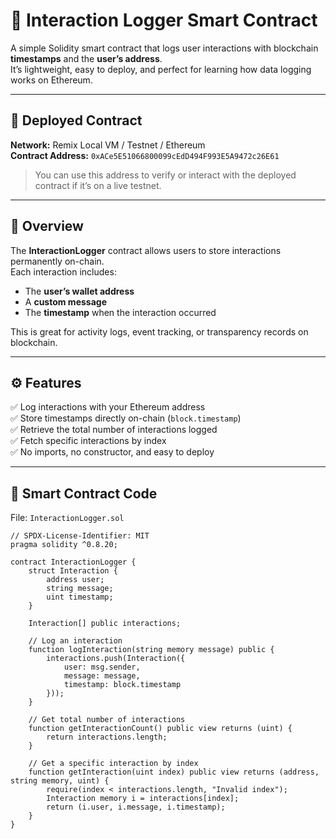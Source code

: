 # 🧾 Interaction Logger Smart Contract

A simple Solidity smart contract that logs user interactions with blockchain **timestamps** and the **user’s address**.  
It’s lightweight, easy to deploy, and perfect for learning how data logging works on Ethereum.

---

## 📍 Deployed Contract

**Network:** Remix Local VM / Testnet / Ethereum  
**Contract Address:** `0xACe5E51066800099cEdD494F993E5A9472c26E61`

> You can use this address to verify or interact with the deployed contract if it’s on a live testnet.

---

## 📜 Overview

The **InteractionLogger** contract allows users to store interactions permanently on-chain.  
Each interaction includes:
- The **user’s wallet address**
- A **custom message**
- The **timestamp** when the interaction occurred

This is great for activity logs, event tracking, or transparency records on blockchain.

---

## ⚙️ Features

✅ Log interactions with your Ethereum address  
✅ Store timestamps directly on-chain (`block.timestamp`)  
✅ Retrieve the total number of interactions logged  
✅ Fetch specific interactions by index  
✅ No imports, no constructor, and easy to deploy

---

## 🧠 Smart Contract Code

File: `InteractionLogger.sol`

```solidity
// SPDX-License-Identifier: MIT
pragma solidity ^0.8.20;

contract InteractionLogger {
    struct Interaction {
        address user;
        string message;
        uint timestamp;
    }

    Interaction[] public interactions;

    // Log an interaction
    function logInteraction(string memory message) public {
        interactions.push(Interaction({
            user: msg.sender,
            message: message,
            timestamp: block.timestamp
        }));
    }

    // Get total number of interactions
    function getInteractionCount() public view returns (uint) {
        return interactions.length;
    }

    // Get a specific interaction by index
    function getInteraction(uint index) public view returns (address, string memory, uint) {
        require(index < interactions.length, "Invalid index");
        Interaction memory i = interactions[index];
        return (i.user, i.message, i.timestamp);
    }
}
